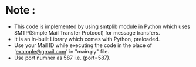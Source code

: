 # Note :
- This code is implemented by using smtplib module in Python which uses SMTP(Simple Mail Transfer Protocol) for message transfers.
- It is an in-built Library which comes with Python, preloaded.
- Use your Mail ID while executing the code in the place of 'example@gmail.com' in "main.py" file.
- Use port numner as 587 i.e. (port=587).
